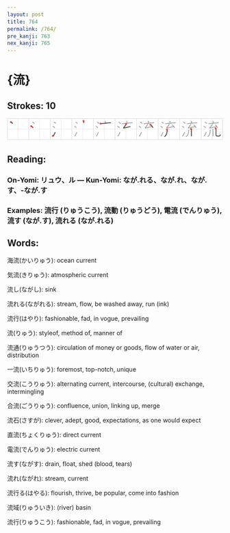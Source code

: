 ```yaml
---
layout: post
title: 764
permalink: /764/
pre_kanji: 763
nex_kanji: 765
---
```


# {流}

## Strokes: 10

<div class="stroke"><img src="../images/E6B581.png" /></div>

## Reading:

### On-Yomi: リュウ、ル &mdash; Kun-Yomi: なが.れる、なが.れ、なが.す、-なが.す

### Examples: 流行 (りゅうこう), 流動 (りゅうどう), 電流 (でんりゅう), 流す (なが.す), 流れる (なが.れる)

## Words:

海流(かいりゅう): ocean current

気流(きりゅう): atmospheric current

流し(ながし): sink

流れる(ながれる): stream, flow, be washed away, run (ink)

流行(はやり): fashionable, fad, in vogue, prevailing

流(りゅう): styleof, method of, manner of

流通(りゅうつう): circulation of money or goods, flow of water or air, distribution

一流(いちりゅう): foremost, top-notch, unique

交流(こうりゅう): alternating current, intercourse, (cultural) exchange, intermingling

合流(ごうりゅう): confluence, union, linking up, merge

流石(さすが): clever, adept, good, expectations, as one would expect

直流(ちょくりゅう): direct current

電流(でんりゅう): electric current

流す(ながす): drain, float, shed (blood, tears)

流れ(ながれ): stream, current

流行る(はやる): flourish, thrive, be popular, come into fashion

流域(りゅういき): (river) basin

流行(りゅうこう): fashionable, fad, in vogue, prevailing

